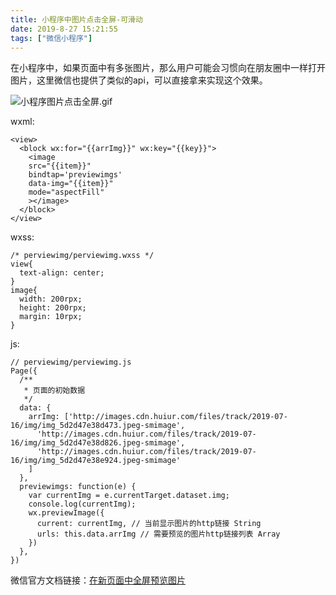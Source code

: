 ```yaml
---
title: 小程序中图片点击全屏-可滑动
date: 2019-8-27 15:21:55
tags: ["微信小程序"]
---
```


在小程序中，如果页面中有多张图片，那么用户可能会习惯向在朋友圈中一样打开图片，这里微信也提供了类似的api，可以直接拿来实现这个效果。

![小程序图片点击全屏.gif](https://upload-images.jianshu.io/upload_images/7072486-7fc5e2b1a2180d76.gif?imageMogr2/auto-orient/strip)


wxml:
```
<view>
  <block wx:for="{{arrImg}}" wx:key="{{key}}">
    <image 
    src="{{item}}" 
    bindtap='previewimgs' 
    data-img="{{item}}" 
    mode="aspectFill"
    ></image>
  </block>
</view>
```
wxss:
```
/* perviewimg/perviewimg.wxss */
view{
  text-align: center;
}
image{
  width: 200rpx;
  height: 200rpx;
  margin: 10rpx;  
}
```
js:
```
// perviewimg/perviewimg.js
Page({
  /**
   * 页面的初始数据
   */
  data: {
    arrImg: ['http://images.cdn.huiur.com/files/track/2019-07-16/img/img_5d2d47e38d473.jpeg-smimage',
      'http://images.cdn.huiur.com/files/track/2019-07-16/img/img_5d2d47e38d826.jpeg-smimage',
      'http://images.cdn.huiur.com/files/track/2019-07-16/img/img_5d2d47e38e924.jpeg-smimage'
    ]
  },
  previewimgs: function(e) {
    var currentImg = e.currentTarget.dataset.img;
    console.log(currentImg);
    wx.previewImage({
      current: currentImg, // 当前显示图片的http链接 String
      urls: this.data.arrImg // 需要预览的图片http链接列表 Array
    })
  },
})
```
微信官方文档链接：[在新页面中全屏预览图片](https://developers.weixin.qq.com/miniprogram/dev/api/media/image/wx.previewImage.html)
